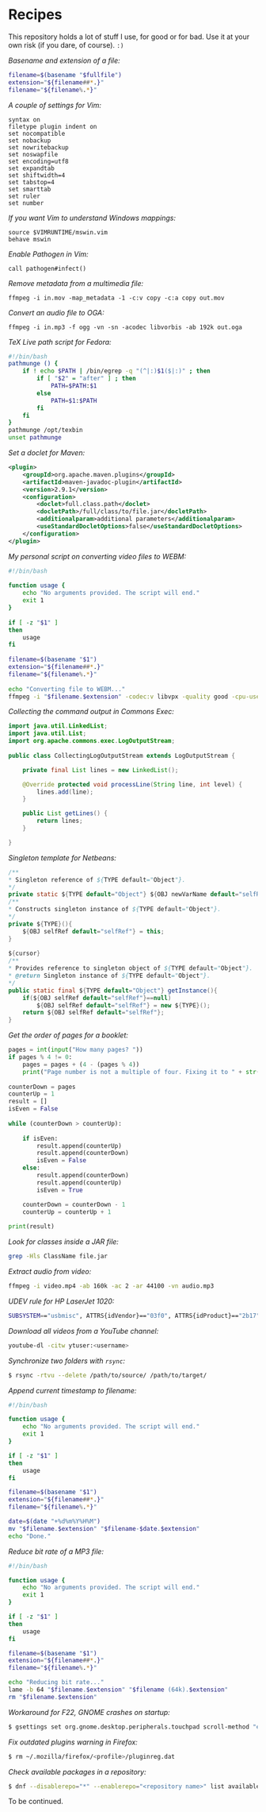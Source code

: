 # Recipes

This repository holds a lot of stuff I use, for good or for bad. Use it at your own risk (if you dare, of course). `:)`

*Basename and extension of a file:*

```bash
filename=$(basename "$fullfile")
extension="${filename##*.}"
filename="${filename%.*}"
```

*A couple of settings for Vim:*

```
syntax on
filetype plugin indent on
set nocompatible
set nobackup
set nowritebackup
set noswapfile
set encoding=utf8
set expandtab
set shiftwidth=4
set tabstop=4
set smarttab
set ruler
set number
```

*If you want Vim to understand Windows mappings:*

```
source $VIMRUNTIME/mswin.vim
behave mswin
```

*Enable Pathogen in Vim:*

```
call pathogen#infect()
```

*Remove metadata from a multimedia file:*

```
ffmpeg -i in.mov -map_metadata -1 -c:v copy -c:a copy out.mov
```

*Convert an audio file to OGA:*

```
ffmpeg -i in.mp3 -f ogg -vn -sn -acodec libvorbis -ab 192k out.oga
```

*TeX Live path script for Fedora:*

```bash
#!/bin/bash
pathmunge () {
    if ! echo $PATH | /bin/egrep -q "(^|:)$1($|:)" ; then
        if [ "$2" = "after" ] ; then
            PATH=$PATH:$1
        else
            PATH=$1:$PATH
        fi
    fi
}
pathmunge /opt/texbin
unset pathmunge
```

*Set a doclet for Maven:*

```xml
<plugin>
    <groupId>org.apache.maven.plugins</groupId>
    <artifactId>maven-javadoc-plugin</artifactId>
    <version>2.9.1</version>
    <configuration>
        <doclet>full.class.path</doclet>
        <docletPath>/full/class/to/file.jar</docletPath>
        <additionalparam>additional parameters</additionalparam>
        <useStandardDocletOptions>false</useStandardDocletOptions>
    </configuration>
</plugin>
```

*My personal script on converting video files to WEBM:*

```bash
#!/bin/bash
 
function usage {
    echo "No arguments provided. The script will end."
    exit 1
}
 
if [ -z "$1" ]
then
    usage
fi
 
filename=$(basename "$1")
extension="${filename##*.}"
filename="${filename%.*}"
 
echo "Converting file to WEBM..."
ffmpeg -i "$filename.$extension" -codec:v libvpx -quality good -cpu-used 0 -b:v 500k -qmin 10 -qmax 42 -maxrate 500k -bufsize 1000k -threads 4 -vf scale=-1:480 -codec:a libvorbis -b:a 128k "$filename.webm"
```

*Collecting the command output in Commons Exec:*

```java
import java.util.LinkedList;
import java.util.List;
import org.apache.commons.exec.LogOutputStream;
 
public class CollectingLogOutputStream extends LogOutputStream {

    private final List lines = new LinkedList();

    @Override protected void processLine(String line, int level) {
        lines.add(line);
    }

    public List getLines() {
        return lines;
    }

}
```

*Singleton template for Netbeans:*

```java
/**
* Singleton reference of ${TYPE default="Object"}.
*/
private static ${TYPE default="Object"} ${OBJ newVarName default="selfRef"};
/**
* Constructs singleton instance of ${TYPE default="Object"}.
*/
private ${TYPE}(){
    ${OBJ selfRef default="selfRef"} = this;
}
 
${cursor}
/**
* Provides reference to singleton object of ${TYPE default="Object"}.
* @return Singleton instance of ${TYPE default="Object"}.
*/
public static final ${TYPE default="Object"} getInstance(){
    if(${OBJ selfRef default="selfRef"}==null)
        ${OBJ selfRef default="selfRef"} = new ${TYPE}();
    return ${OBJ selfRef default="selfRef"};
}
```

*Get the order of pages for a booklet:*

```python
pages = int(input("How many pages? "))
if pages % 4 != 0:
    pages = pages + (4 - (pages % 4))
    print("Page number is not a multiple of four. Fixing it to " + str(pages) + ".")
 
counterDown = pages
counterUp = 1
result = []
isEven = False
 
while (counterDown > counterUp):
 
    if isEven:
        result.append(counterUp)
        result.append(counterDown)
        isEven = False
    else:
        result.append(counterDown)
        result.append(counterUp)
        isEven = True

    counterDown = counterDown - 1
    counterUp = counterUp + 1
 
print(result)
```

*Look for classes inside a JAR file:*

```bash
grep -Hls ClassName file.jar
```

*Extract audio from video:*

```bash
ffmpeg -i video.mp4 -ab 160k -ac 2 -ar 44100 -vn audio.mp3
```

*UDEV rule for HP LaserJet 1020:*

```bash
SUBSYSTEM=="usbmisc", ATTRS{idVendor}=="03f0", ATTRS{idProduct}=="2b17", RUN+="/usr/bin/hp-firmware -y3&"
```

*Download all videos from a YouTube channel:*

```bash
youtube-dl -citw ytuser:<username>
```

*Synchronize two folders with `rsync`:*

```bash
$ rsync -rtvu --delete /path/to/source/ /path/to/target/
```

*Append current timestamp to filename:*

```bash
#!/bin/bash

function usage {
    echo "No arguments provided. The script will end."
    exit 1
}

if [ -z "$1" ]
then
    usage
fi

filename=$(basename "$1")
extension="${filename##*.}"
filename="${filename%.*}"

date=$(date "+%d%m%Y%H%M")
mv "$filename.$extension" "$filename-$date.$extension"
echo "Done."
```

*Reduce bit rate of a MP3 file:*

```bash
#!/bin/bash

function usage {
    echo "No arguments provided. The script will end."
    exit 1
}

if [ -z "$1" ]
then
    usage
fi

filename=$(basename "$1")
extension="${filename##*.}"
filename="${filename%.*}"

echo "Reducing bit rate..."
lame -b 64 "$filename.$extension" "$filename (64k).$extension"
rm "$filename.$extension"
```

*Workaround for F22, GNOME crashes on startup:*

```bash
$ gsettings set org.gnome.desktop.peripherals.touchpad scroll-method "edge-scrolling"
```

*Fix outdated plugins warning in Firefox:*

```bash
$ rm ~/.mozilla/firefox/<profile>/pluginreg.dat
```

*Check available packages in a repository:*

```bash
$ dnf --disablerepo="*" --enablerepo="<repository name>" list available
```

To be continued.
